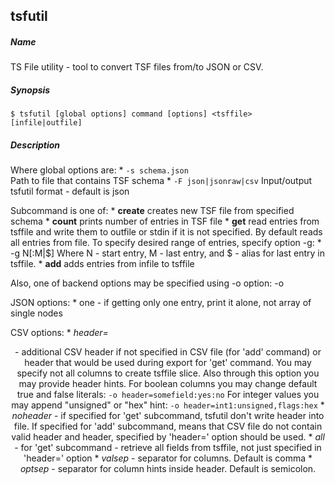 ## tsfutil

##### Name
TS File utility - tool to convert TSF files from/to JSON or CSV.

##### Synopsis
`$ tsfutil [global options] command [options] <tsffile> [infile|outfile]`

##### Description
Where global options are:
    * `-s schema.json`	
		Path to file that contains TSF schema
    * `-F json|jsonraw|csv` 
		Input/output tsfutil format - default is json

Subcommand is one of:
    * __create__
		creates new TSF file from specified schema
    * __count__
		prints number of entries in TSF file
    * __get__
		read entries from tsffile and write them to outfile or stdin
		if it is not specified. By default reads all entries from file.
		To specify desired range of entries, specify option -g:
          * -g N[:M|$]
		    	Where N - start entry, M - last entry, and $ - alias for last
		    	entry in tsffile. 
    * __add__
		adds entries from infile to tsffile

Also, one of backend options may be specified using -o option:
	-o <backend option>

JSON options:
	* one - if getting only one entry, print it alone, not array of single nodes

CSV options:
    * _header=<header>_ - additional CSV header if not specified in CSV file (for 'add' command) or header that would be used during export for 'get' command. You may specify not all columns to create tsffile slice. Also through this option you may provide header hints. For boolean columns you may change default true and false literals:
    	`-o header=somefield:yes:no`
    For integer values you may append "unsigned" or "hex" hint:
    	`-o header=int1:unsigned,flags:hex` 
    * _noheader_ - if specified for 'get' subcommand, tsfutil don't write header into file. If specified for 'add' subcommand, means that CSV file do not contain valid header and header, specified by 'header=' option should be used.
    * _all_ - for 'get' subcommand - retrieve all fields from tsffile, not just specified in 'header=' option
    * _valsep_ - separator for columns. Default is comma
    * _optsep_ - separator for column hints inside header. Default is semicolon.	

